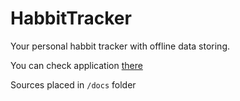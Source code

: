 # HabbitTracker
Your personal habbit tracker with offline data storing.

You can check application [there](https://bvdcode.github.io/HabbitTracker/)

Sources placed in `/docs` folder
